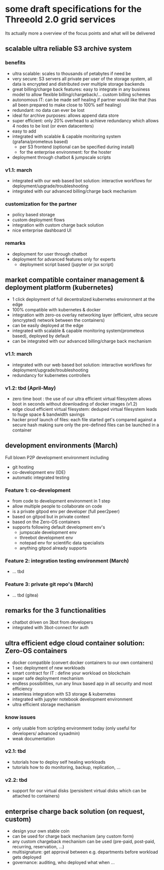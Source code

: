 
# some draft specifications for the Threeold 2.0 grid services

Its actually more a overview of the focus points and what will be delivered

## scalable ultra reliable S3 archive system

### benefits

- ultra scalable: scales to thousands of petabytes if need be
- very secure: S3 servers all private per user of the storage system, all data is encrypted and distributed over multiple storage backends
- great billing/charge back features: easy to integrate in any business model to allow flexible billing/chargeback/... custom billing schemes
- autonomous IT: can be made self healing if partner would like that (has all been prepared to make close to 100% self healing)
- redundant: no data can ever be lost
- ideal for archive purposes: allows append data store
- super efficient: only 20% overhead to achieve redundancy which allows 4 nodes to be lost (or even datacenters)
- easy to add 
- integrated with scalable & capable monitoring system (grafana/prometeus based)
    - per S3 frontend (optional can be specified during install)
    - for the enterprise  environment: for the hoster
- deployment through chatbot & jumpscale scripts

### v1.1: march

- integrated with our web based bot solution: interactive workflows for deployment/upgrade/troubleshooting
- integrated with our advanced billing/charge back mechanism

### customization for the partner

- policy based storage
- custom deployment flows
- integration with custom charge back solution
- nice enterprise dashboard UI

### remarks

- deployment for user through chatbot
- deployment for advanced features only for experts
    - deployment script based (jupyter or jsx script)

## market compatible container management & deployment platform (kubernetes)

- 1 click deployment of full decentralized kubernetes environment at the edge
- 100% compatible with kubernetes & docker
- integration with zero-os overlay networking layer (efficient, ultra secure (encrypted) network between the containers)
- can be easily deployed at the edge
- integrated with scalable & capable monitoring system(prometeus based), deployed by default
- can be integrated with our advanced billing/charge back mechanism

### v1.1: march

- integrated with our web based bot solution: interactive workflows for deployment/upgrade/troubleshooting
- redundancy for kubernetes controllers

### v1.2: tbd (April-May)

- zero time boot : the use of our ultra efficient virtual filesystem allows boot in seconds without downloading of docker images (v1.2)
- edge cloud efficient virtual filesystem: deduped virtual filesystem leads to huge space & bandwidth savings
- hacker proof launch of files: each file started get's compared against a secure hash making sure only the pre-defined files can be launched in a container

## development environments (March)

Full blown P2P development environment including

- git hosting
- co-development env (IDE)
- automatic integrated testing

### Feature 1: co-development

- from code to development environment in 1 step
- allow multiple people to collaborate on code
- is a private gitpod env per developer (full peer2peer)
- based on gitpod but in private context
- based on the Zero-OS containers
- supports following default development env's
    - jumpscale development env
    - threebot development env
    - notepad env for scientific data specialists
    - anything gitpod already supports

### Feature 2: integration testing environment (March)

- ... tbd

### Feature 3: private git repo's (March)

- ... tbd (gitea)

## remarks for the 3 functionalities

- chatbot driven on 3bot from developers 
- integrated with 3bot-connect for auth



## ultra efficient edge cloud container solution: Zero-OS containers

- docker compatible (convert docker containers to our own containers)
- 1 sec deployment of new workloads
- smart contract for IT : define your workload on blockchain
- super safe deployment mechanism
- endless possibilities, run any linux based app in all security and most efficiency
- seamless integration with S3 storage & kubernetes
- integrated with jupyter notebook development environment
- ultra efficient storage mechanism 

### know issues

- only usable from scripting environment today (only useful for developers/ advanced sysadmin)
- weak documentation 

### v2.1: tbd

- tutorials how to deploy self healing workloads
- tutorials how to do monitoring, backup, replication, ...

### v2.2: tbd

- support for our virtual disks (persisitent virtual disks which can be attached to containers)

## enterprise charge back solution (on request, custom)

- design your own stable coin 
- can be used for charge back mechanism (any custom form)
- any custom chargeback mechanism can be used (pre-paid, post-paid, recurring, reservation, ...)
- multisignature: get approval between e.g. departments before workload gets deployed
- governance: auditing, who deployed what when ...

